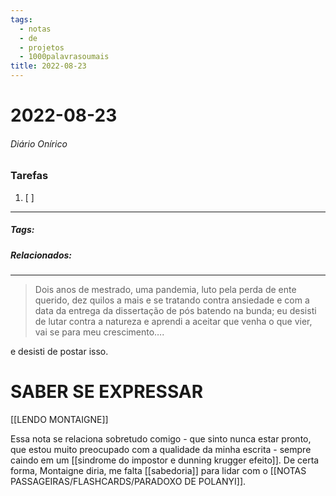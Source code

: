 ```yaml
---
tags:
  - notas
  - de
  - projetos
  - 1000palavrasoumais
title: 2022-08-23  
---
```

# 2022-08-23  
###### Diário Onírico
>


### Tarefas
1. [ ]  

---

##### Tags:

##### Relacionados: 

---
> Dois anos de mestrado, uma pandemia, luto pela perda de ente querido, dez quilos a mais e se tratando contra ansiedade e com a data da entrega da dissertação de pós batendo na bunda; eu desisti de lutar contra a natureza e aprendi a aceitar que venha o que vier, vai se para meu crescimento….

e desisti de postar isso.

# SABER SE EXPRESSAR
[[LENDO MONTAIGNE]]

Essa nota se relaciona sobretudo comigo - que sinto nunca estar pronto, que estou muito preocupado com a qualidade da minha escrita - sempre caindo em um [[sindrome do impostor e dunning krugger efeito]]. De certa forma, Montaigne diria, me falta [[sabedoria]] para lidar com o [[NOTAS PASSAGEIRAS/FLASHCARDS/PARADOXO DE POLANYI]].

